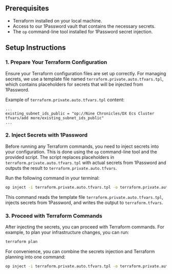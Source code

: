 ## Prerequisites

- Terraform installed on your local machine.
- Access to our 1Password vault that contains the necessary secrets.
- The `op` command-line tool installed for 1Password secret injection.

## Setup Instructions

### 1. Prepare Your Terraform Configuration

Ensure your Terraform configuration files are set up correctly. For managing secrets, we use a template file named `terraform.private.auto.tfvars.tpl`, which contains placeholders for secrets that will be injected from 1Password.

Example of `terraform.private.auto.tfvars.tpl` content:

```hcl
...
existing_subnet_ids_public = "op://Nine Chronicles/DX Ecs Cluster tfvars/add more/existing_subnet_ids_public"
...
```

### 2. Inject Secrets with 1Password

Before running any Terraform commands, you need to inject secrets into your configuration. This is done using the `op` command-line tool and the provided script.
The script replaces placeholders in `terraform.private.auto.tfvars.tpl` with actual secrets from 1Password and outputs the result to `terraform.private.auto.tfvars`.

Run the following command in your terminal:

```bash
op inject -i terraform.private.auto.tfvars.tpl -o terraform.private.auto.tfvars
```

This command reads the template file `terraform.private.auto.tfvars.tpl`, injects secrets from 1Password, and writes the output to `terraform.tfvars`.

### 3. Proceed with Terraform Commands

After injecting the secrets, you can proceed with Terraform commands. For example, to plan your infrastructure changes, you can run:

```bash
terraform plan
```

For convenience, you can combine the secrets injection and Terraform planning into one command:

```bash
op inject -i terraform.private.auto.tfvars.tpl -o terraform.private.auto.tfvars && terraform plan
```
